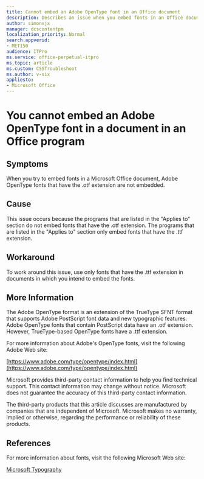 ```yaml
---
title: Cannot embed an Adobe OpenType font in an Office document
description: Describes an issue when you embed fonts in an Office document, OpenType fonts (.otf) are not embedded.
author: simonxjx
manager: dcscontentpm
localization_priority: Normal
search.appverid: 
- MET150
audience: ITPro
ms.service: office-perpetual-itpro
ms.topic: article
ms.custom: CSSTroubleshoot
ms.author: v-six
appliesto:
- Microsoft Office
---
```


# You cannot embed an Adobe OpenType font in a document in an Office program

## Symptoms

When you try to embed fonts in a Microsoft Office document, Adobe OpenType fonts that have the .otf extension are not embedded.

## Cause

This issue occurs because the programs that are listed in the "Applies to" section do not embed fonts that have the .otf extension. The programs that are listed in the "Applies to" section only embed fonts that have the .ttf extension.

## Workaround

To work around this issue, use only fonts that have the .ttf extension in documents in which you intend to embed the fonts.

## More Information

The Adobe OpenType format is an extension of the TrueType SFNT format that supports Adobe PostScript font data and new typographic features. Adobe OpenType fonts that contain PostScript data have an .otf extension. However, TrueType-based OpenType fonts have a .ttf extension.

For more information about Adobe's OpenType fonts, visit the following Adobe Web site:

[https://www.adobe.com/type/opentype/index.html](https://www.adobe.com/type/opentype/index.html)

Microsoft provides third-party contact information to help you find technical support. This contact information may change without notice. Microsoft does not guarantee the accuracy of this third-party contact information.

The third-party products that this article discusses are manufactured by companies that are independent of Microsoft. Microsoft makes no warranty, implied or otherwise, regarding the performance or reliability of these products.

## References

For more information about fonts, visit the following Microsoft Web site:

[Microsoft Typography](https://www.microsoft.com/typography/default.mspx)
